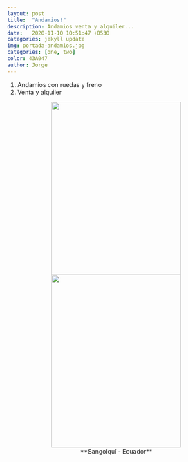```yaml
---
layout: post
title:  "Andamios!"
description: Andamios venta y alquiler...
date:   2020-11-10 10:51:47 +0530
categories: jekyll update
img: portada-andamios.jpg
categories: [one, two]
color: 43A047
author: Jorge
---
```

1. Andamios con ruedas y freno
2. Venta y alquiler

<center>
<img src="https://raw.githubusercontent.com/Jorge-onofa/karna/gh-pages/images/andamios1.jpg" width="300" height="400" />
</center>

<center>
<img src="https://raw.githubusercontent.com/Jorge-onofa/karna/gh-pages/images/andamios6.jpg" width="300" height="400" />
</center>

<center>
**Sangolquí - Ecuador** 
</center>
